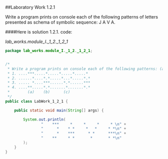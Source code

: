 ##Laboratory Work 1.2.1

Write a program prints on console each of the following patterns of 
letters presented as schema of symbolic sequence: J A V A.

####Here is solution 1.2.1. code:

*lab_works.module_I._1_2._1_2_1*
```java
package lab_works.module_I._1_2._1_2_1;


/*
 * Write a program prints on console each of the following patterns: (a)-(b)-(c)-(b).
 * 1. ....***.....*.....*.....*.....*
 * 2. ......*....*.*.....*...*.....*.*
 * 3. ..... *....***......*.*......***
 * 4. ....**.....*.*.......*.......*.*
 *        (a)    (b)      (c)
 */
public class LabWork_1_2_1 {

    public static void main(String[] args) {

        System.out.println(
                "    ***     *     *     *     * \n" +
                "      *    * *     *   *     * *\n" +
                "      *    ***      * *      ***\n" +
                "    **     * *       *       * *\n"
        );
    }
}

```